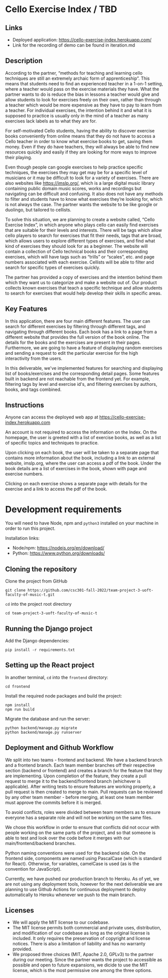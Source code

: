 # Cello Exercise Index / TBD

## Links
 * Deployed application: https://cello-exercise-index.herokuapp.com/
 * Link for the recording of demo can be found in iteration.md

## Description 

According to the partner, “methods for teaching and learning cello techniques are still an extremely archaic form of apprenticeship”. This means that students need to find an experienced teacher in a 1-on-1 setting, where a teacher would pass on the exercise materials they have. What the partner wants to do is reduce the bias in lessons a teacher would give and allow students to look for exercises freely on their own, rather than through a teacher which would be more expensive as they have to pay to learn from a teacher. For individual exercises, the intention behind it and what it is supposed to practice is usually only in the mind of a teacher as many exercises lack labels as to what they are for. 

For self-motivated Cello students, having the ability to discover exercise books conveniently from online means that they do not have to access a Cello teacher in order to know what exercise books to get, saving them money. Even if they do have teachers, they will always be able to find new resources quickly and easily if they are looking for more ways to improve their playing.

Even though people can google exercises to help practice specific techniques, the exercises they may get may be for a specific level of musicians or it may be difficult to look for a variety of exercises. There are also websites like https://imslp.org/, which is a large digital music library containing public domain music scores, works and recordings but navigating can be difficult and confusing. It also does not have any methods to filter and students have to know what exercises they’re looking for, which is not always the case. The partner wants the website to be like google or duolingo, but tailored to cellists.

To solve this situation, we are planning to create a website called, “Cello Exercise Index”, in which anyone who plays cello can easily find exercises that are suitable for their levels and interests. There will be tags which allow cello players to search for exercises that fit their needs, tags that are broad, which allows users to explore different types of exercises, and find what kind of exercises they should look for as a beginner. The website will contain a collection of Cello technical books and their corresponding exercises, which will have tags such as “trills” or “scales”, etc. and page numbers associated with each exercise. Cellists will be able to filter and search for specific types of exercises quickly.

The partner has provided a copy of exercises and the intention behind them which they want us to categorize and make a website out of.  Our product collects known exercises that teach a specific technique and allow students to search for exercises that would help develop their skills in specific areas. 


## Key Features

In this application, there are four main different features. The user can search for different exercises by filtering through different tags, and navigating through different books. Each book has a link to a page from a different website that provides the full version of the book online. The details for the books and the exercises are present in their pages. Furthermore, we are going to have a feature of displaying random exercises and sending a request to edit the particular exercise for the high interactivity from the users.

In this deliverable, we've implemented features for searching and displaying list of books/exercises and the corresponding detail pages. Some features built in backend are not reachable from the frontend yet. For example, filtering tags by level and exercise id's, and filtering exercises by authors, books, and tags combined. 

## Instructions
Anyone can access the deployed web app at https://cello-exercise-index.herokuapp.com

An account is not required to access the information on the Index. On the homepage, the user is greeted with a list of exercise books, as well as a list of specific topics and techniques to practice.

Upon clicking on each book, the user will be taken to a separate page that contains more information about the book, including a link to an external website, imslp.org, where the user can access a pdf of the book. Under the book details are a list of exercises in the book, shown with page and exercise numbers.

Clicking on each exercise shows a separate page with details for the exercise and a link to access the pdf of the book.
 
 # Development requirements
You will need to have Node, npm and `python3` installed on your machine in order to run this project.

Installation links:
* Node/npm: https://nodejs.org/en/download/
* Python: https://www.python.org/downloads/

## Cloning the repository
Clone the project from GitHub 
```
git clone https://github.com/csc301-fall-2022/team-project-3-uoft-faculty-of-music-t.git
 ```
`cd` into the project root directory
```
cd team-project-3-uoft-faculty-of-music-t
```

## Running the Django project
Add the Django dependencies:
```
pip install -r requirements.txt
```
 
## Setting up the React project
In another terminal, `cd` into the `frontend` directory:
```
cd frontend
```
Install the required node packages and build the project:
```
npm install
npm run build
```

Migrate the database and run the server:
```
python backend/manage.py migrate
python backend/manage.py runserver
```

 ## Deployment and Github Workflow

We split into two teams - frontend and backend. We have a backend branch and a frontend branch. Each team member branches off their respective section (backend or frontend) and creates a branch for the feature that they are implementing. Upon completion of the feature, they create a pull request to merge it to the backend/frontend branch (whichever is applicable). After writing tests to ensure features are working properly, a pull request is then created to merge to main. Pull requests can be reviewed by any other team member - before merging, at least one team member must approve the commits before it is merged.

To avoid conflicts, roles were divided between team members as to ensure everyone has a separate role and will not be working on the same files. 

We chose this workflow in order to ensure that conflicts did not occur with people working on the same parts of the project, and so that someone is able to test and look over the code before it merges with our main/frontend/backend branches.

Python naming conventions were used for the backend side. On the frontend side, components are named using PascalCase (which is standard for React).
Otherwise, for variables, camelCase is used (as is the convention for JavaScript).

Currently, we have pushed our production branch to Heroku. As of yet, we are not using any deployment tools, however for the next deliverable we are planning to use Github Actions for continuous deployment to deploy automatically to Heroku whenever we push to the main branch.

 ## Licenses 

 * We will apply the MIT license to our codebase.
 * The MIT license permits both commercial and private uses, distribution, and modification of our codebase as long as the original license is included. It only requires the preservation of copyright and license notices. There is also a limitation of liability and has no warranty provided.
 * We proposed three choices (MIT, Apache 2.0, GPLv3) to the partner during our meeting. Since the partner wants the project to accessible as possible and open to future expansions, we dicide to use the MIT license, which is the most permissive one among the three options.
